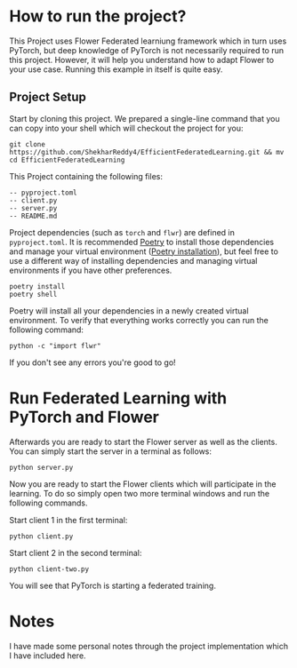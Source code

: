# How to run the project?

This Project uses Flower Federated learniung framework which in turn uses PyTorch, but deep knowledge of PyTorch is not necessarily required to run this project. However, it will help you understand how to adapt Flower to your use case.
Running this example in itself is quite easy.

## Project Setup

Start by cloning this project. We prepared a single-line command that you can copy into your shell which will checkout the project for you:

```shell
git clone https://github.com/ShekharReddy4/EfficientFederatedLearning.git && mv cd EfficientFederatedLearning
```

This Project containing the following files:

```shell
-- pyproject.toml
-- client.py
-- server.py
-- README.md
```

Project dependencies (such as `torch` and `flwr`) are defined in `pyproject.toml`. It is recommended [Poetry](https://python-poetry.org/docs/) to install those dependencies and manage your virtual environment ([Poetry installation](https://python-poetry.org/docs/#installation)), but feel free to use a different way of installing dependencies and managing virtual environments if you have other preferences.

```shell
poetry install
poetry shell
```

Poetry will install all your dependencies in a newly created virtual environment. To verify that everything works correctly you can run the following command:

```shell
python -c "import flwr"
```

If you don't see any errors you're good to go!

# Run Federated Learning with PyTorch and Flower

Afterwards you are ready to start the Flower server as well as the clients. You can simply start the server in a terminal as follows:

```shell
python server.py
```

Now you are ready to start the Flower clients which will participate in the learning. To do so simply open two more terminal windows and run the following commands.

Start client 1 in the first terminal:

```shell
python client.py
```

Start client 2 in the second terminal:

```shell
python client-two.py
```

You will see that PyTorch is starting a federated training.

# Notes

I have made some personal notes through the project implementation which I have included here.
